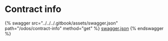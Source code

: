 # Contract info

{% swagger src="../../../.gitbook/assets/swagger.json" path="/odos/contract-info" method="get" %}
[swagger.json](../../../.gitbook/assets/swagger.json)
{% endswagger %}

